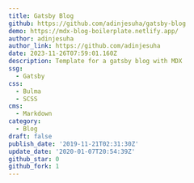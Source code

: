 ```yaml
---
title: Gatsby Blog
github: https://github.com/adinjesuha/gatsby-blog
demo: https://mdx-blog-boilerplate.netlify.app/
author: adinjesuha
author_link: https://github.com/adinjesuha
date: 2023-11-26T07:59:01.160Z
description: Template for a gatsby blog with MDX
ssg:
  - Gatsby
css:
  - Bulma
  - SCSS
cms:
  - Markdown
category:
  - Blog
draft: false
publish_date: '2019-11-21T02:31:30Z'
update_date: '2020-01-07T20:54:39Z'
github_star: 0
github_fork: 1
---
```

